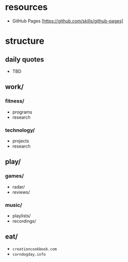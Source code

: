 # resources

- GitHub Pages [https://github.com/skills/github-pages]

# structure

## daily quotes
- TBD

## work/

### fitness/
- programs
- research

### technology/
- projects
- research

## play/

### games/
- radar/
- reviews/

### music/
- playlists/
- recordings/

## eat/
- `creationcookbook.com`
- `corndogday.info`
